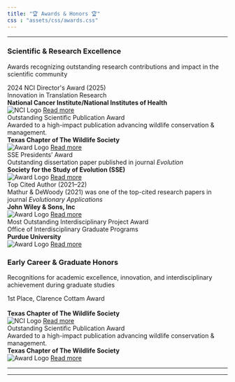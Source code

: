 ```yaml
---
title: "🏆 Awards & Honors 🏆"
css : "assets/css/awards.css"
---
```


---

<div class="award-category">
  <div class="category-header leadership">
    <h3 class="category-title" data-emoji="🚀"> Scientific & Research Excellence</h3>
    <p class="category-subtitle">Awards recognizing outstanding research contributions and impact in the scientific community</p>
  </div>
  <div class="category-badges leadership"> <!-- Single container for all badges in this category -->
    <!-- First badge -->
    <div class="badge-item">
      <span class="badge badge-leadership">2024 NCI Director's Award (2025) </span>
      <div class="badge-description">Innovation in Translation Research <br>
        <b>National Cancer Institute/National Institutes of Health</b>
      </div>
      <img src="../assets/img/nci_logo.png" alt="NCI Logo" class="badge-logo">
      <a href="https://example.com/nci-award-details" class="badge-read-more leadership" target="_blank">
        Read more <i class="fas fa-external-link-alt"></i>
      </a>
    </div>
    <!-- Second badge -->
    <div class="badge-item">
      <span class="badge badge-leadership">Outstanding Scientific Publication Award</span>
      <div class="badge-description">Awarded to a high-impact publication advancing wildlife conservation & management.<br>
        <b>Texas Chapter of The Wildlife Society</b>
      </div>
      <img src="https://tctws.org/wp/wp-content/uploads/2022/09/Horizontal_MULTI-e1663818339589.png" alt="Award Logo" class="badge-logo">
      <a href="https://example.com/leadership-award-details" class="badge-read-more leadership" target="_blank">
        Read more <i class="fas fa-external-link-alt"></i>
      </a>
    </div>
    <div class="badge-item">
      <span class="badge badge-leadership">SSE Presidents’ Award </span>
      <div class="badge-description">Outstanding dissertation paper published in journal <i>Evolution</i><br>
        <b>Society for the Study of Evolution (SSE)</b>
      </div>
      <img src="https://www.evolutionsociety.org/themes/SSEResponsive/images/logo.svg" alt="Award Logo" class="badge-logo">
      <a href="https://example.com/leadership-award-details" class="badge-read-more leadership" target="_blank">
        Read more <i class="fas fa-external-link-alt"></i>
      </a>
    </div>
    <div class="badge-item">
      <span class="badge badge-leadership">Top Cited Author (2021–22) </span>
      <div class="badge-description">Mathur & DeWoody (2021) was one of the top-cited research papers in journal <i>Evolutionary Applications</i><br>
        <b>John Wiley & Sons, Inc</b>
      </div>
      <img src="../assets/img/eva_logo.png" alt="Award Logo" class="badge-logo">
      <a href="https://example.com/leadership-award-details" class="badge-read-more leadership" target="_blank">
        Read more <i class="fas fa-external-link-alt"></i>
      </a>
    </div>
    <div class="badge-item">
      <span class="badge badge-leadership">Most Outstanding Interdisciplinary Project Award </span>
      <div class="badge-description">Office of Interdisciplinary Graduate Programs<br>
        <b>Purdue University</b>
      </div>
      <img src="https://www.purdue.edu/home/wp-content/themes/purdue-home-theme/imgs/PU-H-light.svg" alt="Award Logo" class="badge-logo">
      <a href="https://example.com/leadership-award-details" class="badge-read-more leadership" target="_blank">
        Read more <i class="fas fa-external-link-alt"></i>
      </a>
    </div>
  </div>
</div>

<!-- Example of another category -->
<div class="award-category">
  <div class="category-header research">
    <h3 class="category-title" data-emoji="🚀"> Early Career & Graduate Honors</h3>
    <p class="category-subtitle">Recognitions for academic excellence, innovation, and interdisciplinary achievement during graduate studies</p>
  </div>
  <div class="category-badges research"> <!-- Single container for all badges in this category -->
    <!-- First badge -->
    <div class="badge-item">
      <span class="badge badge-research"> 1st Place, Clarence Cottam Award </span>
      <div class="badge-description"><br>
        <b>Texas Chapter of The Wildlife Society</b>
      </div>
      <img src="https://tctws.org/wp/wp-content/uploads/2022/09/Horizontal_MULTI-e1663818339589.png" alt="NCI Logo" class="badge-logo">
      <a href="https://example.com/nci-award-details" class="badge-read-more research" target="_blank">
        Read more <i class="fas fa-external-link-alt"></i>
      </a>
    </div>
    <!-- Second badge -->
    <div class="badge-item">
      <span class="badge badge-research">Outstanding Scientific Publication Award</span>
      <div class="badge-description">Awarded to a high-impact publication advancing wildlife conservation & management.<br>
        <b>Texas Chapter of The Wildlife Society</b>
      </div>
      <img src="https://tctws.org/wp/wp-content/uploads/2022/09/Horizontal_MULTI-e1663818339589.png" alt="Award Logo" class="badge-logo">
      <a href="https://example.com/leadership-award-details" class="badge-read-more leadership" target="_blank">
        Read more <i class="fas fa-external-link-alt"></i>
      </a>
    </div>
  </div>
</div>


---



---